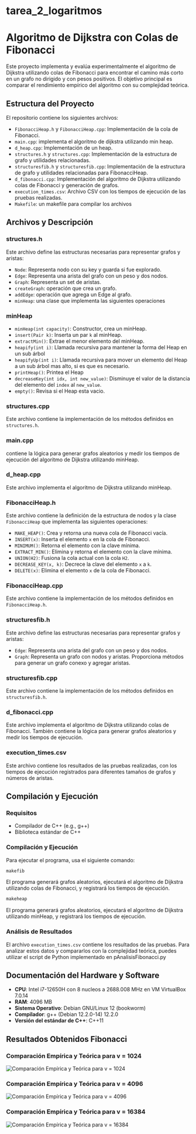 # tarea_2_logaritmos
# Algoritmo de Dijkstra con Colas de Fibonacci

Este proyecto implementa y evalúa experimentalmente el algoritmo de Dijkstra utilizando colas de Fibonacci para encontrar el camino más corto en un grafo no dirigido y con pesos positivos. El objetivo principal es comparar el rendimiento empírico del algoritmo con su complejidad teórica.

## Estructura del Proyecto

El repositorio contiene los siguientes archivos:

- `FibonacciHeap.h` y `FibonacciHeap.cpp`: Implementación de la cola de Fibonacci.
- `main.cpp`: implementa el algoritmo de dijkstra utilizando min heap.
- `d_heap.cpp`: Implementación de un heap.
- `structures.h` y `structures.cpp`: Implementación de la estructura de grafo y utilidades relacionadas.
- `structuresfib.h` y `structuresfib.cpp`: Implementación de la estructura de grafo y utilidades relacionadas para FibonacciHeap.
- `d_fibonacci.cpp`: Implementación del algoritmo de Dijkstra utilizando colas de Fibonacci y generación de grafos.
- `execution_times.csv`: Archivo CSV con los tiempos de ejecución de las pruebas realizadas.
- `Makefile`: un makefile para compilar los archivos

## Archivos y Descripción


### structures.h

Este archivo define las estructuras necesarias para representar grafos y aristas:
- `Node`: Representa nodo con su key y guarda si fue explorado.
- `Edge`: Representa una arista del grafo con un peso y dos nodos.
- `Graph`: Representa un set de aristas.
- `createGraph`: operación que crea un grafo.
- `addEdge`: operación que agrega un Edge al grafo.
- `minHeap`: una clase que implementa las siguientes operaciones

### minHeap
- `minHeap(int capacity)`: Constructor, crea un minHeap.
- `insert(Pair k)`: Inserta un par `k` al minHeap.
- `extractMin()`: Extrae el menor elemento del minHeap.
- `heapify(int i)`: Llamada recursiva para mantener la forma del Heap en un sub árbol
- `heapifyUp(int i)`: Llamada recursiva para mover un elemento del Heap a un sub árbol mas alto, si es que es necesario.
- `printHeap()`: Printea el Heap
- `decreaseKey(int idx, int new_value)`: Disminuye el valor de la distancia del elemento del `index` al `new_value`.
- `empty()`: Revisa si el Heap esta vacio.


### structures.cpp

Este archivo contiene la implementación de los métodos definidos en `structures.h`.

### main.cpp

contiene la lógica para generar grafos aleatorios y medir los tiempos de ejecución del algoritmo de Dijkstra utilizando minHeap.

### d_heap.cpp

Este archivo implementa el algoritmo de Dijkstra utilizando minHeap.

### FibonacciHeap.h

Este archivo contiene la definición de la estructura de nodos y la clase `FibonacciHeap` que implementa las siguientes operaciones:

- `MAKE_HEAP()`: Crea y retorna una nueva cola de Fibonacci vacía.
- `INSERT(x)`: Inserta el elemento `x` en la cola de Fibonacci.
- `MINIMUM()`: Retorna el elemento con la clave mínima.
- `EXTRACT_MIN()`: Elimina y retorna el elemento con la clave mínima.
- `UNION(H2)`: Fusiona la cola actual con la cola `H2`.
- `DECREASE_KEY(x, k)`: Decrece la clave del elemento `x` a `k`.
- `DELETE(x)`: Elimina el elemento `x` de la cola de Fibonacci.

### FibonacciHeap.cpp

Este archivo contiene la implementación de los métodos definidos en `FibonacciHeap.h`.

### structuresfib.h

Este archivo define las estructuras necesarias para representar grafos y aristas:

- `Edge`: Representa una arista del grafo con un peso y dos nodos.
- `Graph`: Representa un grafo con nodos y aristas. Proporciona métodos para generar un grafo conexo y agregar aristas.

### structuresfib.cpp

Este archivo contiene la implementación de los métodos definidos en `structuresfib.h`.

### d_fibonacci.cpp

Este archivo implementa el algoritmo de Dijkstra utilizando colas de Fibonacci. También contiene la lógica para generar grafos aleatorios y medir los tiempos de ejecución.

### execution_times.csv

Este archivo contiene los resultados de las pruebas realizadas, con los tiempos de ejecución registrados para diferentes tamaños de grafos y números de aristas.

## Compilación y Ejecución

### Requisitos

- Compilador de C++ (e.g., g++)
- Biblioteca estándar de C++

### Compilación y Ejecución

Para ejecutar el programa, usa el siguiente comando:

```sh
makefib
```
El programa generará grafos aleatorios, ejecutará el algoritmo de Dijkstra utilizando colas de Fibonacci, y registrará los tiempos de ejecución.

```sh
makeheap
```

El programa generará grafos aleatorios, ejecutará el algoritmo de Dijkstra utilizando minHeap, y registrará los tiempos de ejecución.

### Análisis de Resultados

El archivo `execution_times.csv` contiene los resultados de las pruebas. Para analizar estos datos y compararlos con la complejidad teórica, puedes utilizar el script de Python implementado en pAnalisisFibonacci.py

## Documentación del Hardware y Software

- **CPU**: Intel i7-12650H con 8 nucleos a 2688.008 MHz en VM VirtualBox 7.0.14
- **RAM**: 4096 MB
- **Sistema Operativo**: Debian GNU/Linux 12 (bookworm)
- **Compilador**: g++ (Debian 12.2.0-14) 12.2.0
- **Versión del estándar de C++**: C++11

## Resultados Obtenidos Fibonacci

### Comparación Empírica y Teórica para v = 1024
![Comparación Empírica y Teórica para v = 1024](Fibonacci/Graficos/execution_time_fib_v_1024.png)

### Comparación Empírica y Teórica para v = 4096
![Comparación Empírica y Teórica para v = 4096](Fibonacci/Graficos/execution_time_fib_v_4096.png)

### Comparación Empírica y Teórica para v = 16384
![Comparación Empírica y Teórica para v = 16384](Fibonacci/Graficos/execution_time_fib_v_16384.png)
